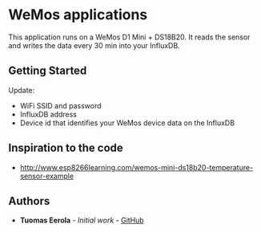 # WeMos applications

This application runs on a WeMos D1 Mini + DS18B20. It reads the sensor and writes the data every 30 min into your InfluxDB.

## Getting Started

Update:

- WiFi SSID and password
- InfluxDB address
- Device id that identifies your WeMos device data on the InfluxDB

## Inspiration to the code

* http://www.esp8266learning.com/wemos-mini-ds18b20-temperature-sensor-example

## Authors

* **Tuomas Eerola** - *Initial work* - [GitHub](https://github.com/eerolat)
